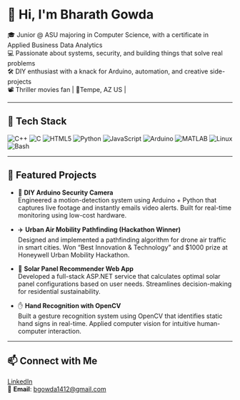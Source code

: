 # 👋 Hi, I'm Bharath Gowda

🎓 Junior @ ASU majoring in Computer Science, with a certificate in Applied Business Data Analytics  
💻 Passionate about systems, security, and building things that solve real problems  
🛠️ DIY enthusiast with a knack for Arduino, automation, and creative side-projects  
📽️ Thriller movies fan | 📍Tempe, AZ US |

---

## 🧰 Tech Stack

![C++](https://img.shields.io/badge/-C++-00599C?logo=c%2B%2B&logoColor=white)
![C](https://img.shields.io/badge/-C-A8B9CC?logo=c&logoColor=black)
![HTML5](https://img.shields.io/badge/-HTML5-E34F26?logo=html5&logoColor=white)
![Python](https://img.shields.io/badge/-Python-3776AB?logo=python&logoColor=white)
![JavaScript](https://img.shields.io/badge/-JavaScript-F7DF1E?logo=javascript&logoColor=black)
![Arduino](https://img.shields.io/badge/-Arduino-00979D?logo=arduino&logoColor=white)
![MATLAB](https://img.shields.io/badge/-MATLAB-0076A8?logo=mathworks&logoColor=white)
![Linux](https://img.shields.io/badge/-Linux-FCC624?logo=linux&logoColor=black)
![Bash](https://img.shields.io/badge/-Bash-4EAA25?logo=gnubash&logoColor=white)

---

## 🚀 Featured Projects

- 🎥 **DIY Arduino Security Camera**  
  Engineered a motion-detection system using Arduino + Python that captures live footage and instantly emails video alerts. Built for real-time monitoring using low-cost hardware.

- ✈️ **Urban Air Mobility Pathfinding (Hackathon Winner)**  
  Designed and implemented a pathfinding algorithm for drone air traffic in smart cities. Won “Best Innovation & Technology” and $1000 prize at Honeywell Urban Mobility Hackathon.

- 🔆 **Solar Panel Recommender Web App**  
  Developed a full-stack ASP.NET service that calculates optimal solar panel configurations based on user needs. Streamlines decision-making for residential sustainability.

- ✋ **Hand Recognition with OpenCV**  
  Built a gesture recognition system using OpenCV that identifies static hand signs in real-time. Applied computer vision for intuitive human-computer interaction.

---

## 📫 Connect with Me

[LinkedIn](https://www.linkedin.com/in/bharath-shivashankar-gowda/)  
📧 **Email**: bgowda1412@gmail.com
